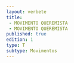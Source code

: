 ```yaml
---
layout: verbete
title:
 - MOVIMENTO QUEREMISTA
 - MOVIMENTO QUEREMISTA
published: true
edition: 1  
type: T
subtype: Movimentos
---
```


